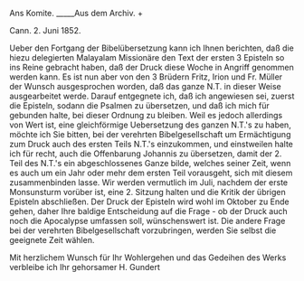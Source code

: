 Ans Komite. _____Aus dem Archiv. +

 Cann. 2. Juni 1852.

Ueber den Fortgang der Bibelübersetzung kann ich Ihnen berichten, daß die hiezu delegierten Malayalam Missionäre den Text der ersten 3 Episteln so ins Reine gebracht haben, daß der Druck diese Woche in Angriff genommen werden kann. Es ist nun aber von den 3 Brüdern Fritz, Irion und Fr. Müller der Wunsch ausgesprochen worden, daß das ganze N.T. in dieser Weise ausgearbeitet werde. Darauf entgegnete ich, daß ich angewiesen sei, zuerst die Episteln, sodann die Psalmen zu übersetzen, und daß ich mich für gebunden halte, bei dieser Ordnung zu bleiben. Weil es jedoch allerdings von Wert ist, eine gleichförmige Uebersetzung des ganzen N.T.'s zu haben, möchte ich Sie bitten, bei der verehrten Bibelgesellschaft um Ermächtigung zum Druck auch des ersten Teils N.T.'s einzukommen, und einstweilen halte ich für recht, auch die Offenbarung Johannis zu übersetzen, damit der 2. Teil des N.T.'s ein abgeschlossenes Ganze bilde, welches seiner Zeit, wenn es auch um ein Jahr oder mehr dem ersten Teil vorausgeht, sich mit diesem zusammenbinden lasse. Wir werden vermutlich im Juli, nachdem der erste Monsunsturm vorüber ist, eine 2. Sitzung halten und die Kritik der übrigen Episteln abschließen. Der Druck der Episteln wird wohl im Oktober zu Ende gehen, daher Ihre baldige Entscheidung auf die Frage - ob der Druck auch noch die Apocalypse umfassen soll, wünschenswert ist. Die andere Frage bei der verehrten Bibelgesellschaft vorzubringen, werden Sie selbst die geeignete Zeit wählen.

Mit herzlichem Wunsch für Ihr Wohlergehen und das Gedeihen des Werks verbleibe ich
 Ihr gehorsamer
 H. Gundert
